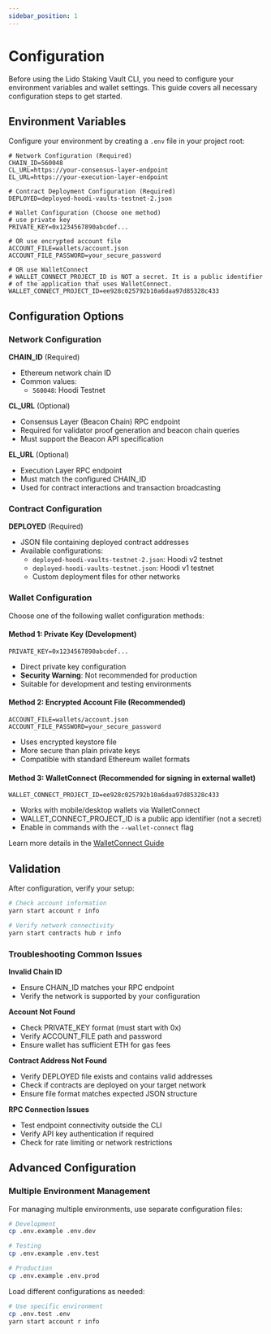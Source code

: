 ```yaml
---
sidebar_position: 1
---
```


# Configuration

Before using the Lido Staking Vault CLI, you need to configure your environment variables and wallet settings. This guide covers all necessary configuration steps to get started.

## Environment Variables

Configure your environment by creating a `.env` file in your project root:

```env
# Network Configuration (Required)
CHAIN_ID=560048
CL_URL=https://your-consensus-layer-endpoint
EL_URL=https://your-execution-layer-endpoint

# Contract Deployment Configuration (Required)
DEPLOYED=deployed-hoodi-vaults-testnet-2.json

# Wallet Configuration (Choose one method)
# use private key
PRIVATE_KEY=0x1234567890abcdef...

# OR use encrypted account file
ACCOUNT_FILE=wallets/account.json
ACCOUNT_FILE_PASSWORD=your_secure_password

# OR use WalletConnect
# WALLET_CONNECT_PROJECT_ID is NOT a secret. It is a public identifier
# of the application that uses WalletConnect.
WALLET_CONNECT_PROJECT_ID=ee928c025792b10a6daa97d85328c433
```

## Configuration Options

### Network Configuration

**CHAIN_ID** (Required)

- Ethereum network chain ID
- Common values:
  - `560048`: Hoodi Testnet

**CL_URL** (Optional)

- Consensus Layer (Beacon Chain) RPC endpoint
- Required for validator proof generation and beacon chain queries
- Must support the Beacon API specification

**EL_URL** (Optional)

- Execution Layer RPC endpoint
- Must match the configured CHAIN_ID
- Used for contract interactions and transaction broadcasting

### Contract Configuration

**DEPLOYED** (Required)

- JSON file containing deployed contract addresses
- Available configurations:
  - `deployed-hoodi-vaults-testnet-2.json`: Hoodi v2 testnet
  - `deployed-hoodi-vaults-testnet.json`: Hoodi v1 testnet
  - Custom deployment files for other networks

### Wallet Configuration

Choose one of the following wallet configuration methods:

#### Method 1: Private Key (Development)

```env
PRIVATE_KEY=0x1234567890abcdef...
```

- Direct private key configuration
- **Security Warning**: Not recommended for production
- Suitable for development and testing environments

#### Method 2: Encrypted Account File (Recommended)

```env
ACCOUNT_FILE=wallets/account.json
ACCOUNT_FILE_PASSWORD=your_secure_password
```

- Uses encrypted keystore file
- More secure than plain private keys
- Compatible with standard Ethereum wallet formats

#### Method 3: WalletConnect (Recommended for signing in external wallet)

```env
WALLET_CONNECT_PROJECT_ID=ee928c025792b10a6daa97d85328c433
```

- Works with mobile/desktop wallets via WalletConnect
- WALLET_CONNECT_PROJECT_ID is a public app identifier (not a secret)
- Enable in commands with the `--wallet-connect` flag

Learn more details in the [WalletConnect Guide](https://lidofinance.github.io/lido-staking-vault-cli/get-started/wallet-connect)

## Validation

After configuration, verify your setup:

```bash
# Check account information
yarn start account r info

# Verify network connectivity
yarn start contracts hub r info
```

### Troubleshooting Common Issues

**Invalid Chain ID**

- Ensure CHAIN_ID matches your RPC endpoint
- Verify the network is supported by your configuration

**Account Not Found**

- Check PRIVATE_KEY format (must start with 0x)
- Verify ACCOUNT_FILE path and password
- Ensure wallet has sufficient ETH for gas fees

**Contract Address Not Found**

- Verify DEPLOYED file exists and contains valid addresses
- Check if contracts are deployed on your target network
- Ensure file format matches expected JSON structure

**RPC Connection Issues**

- Test endpoint connectivity outside the CLI
- Verify API key authentication if required
- Check for rate limiting or network restrictions

## Advanced Configuration

### Multiple Environment Management

For managing multiple environments, use separate configuration files:

```bash
# Development
cp .env.example .env.dev

# Testing
cp .env.example .env.test

# Production
cp .env.example .env.prod
```

Load different configurations as needed:

```bash
# Use specific environment
cp .env.test .env
yarn start account r info
```
